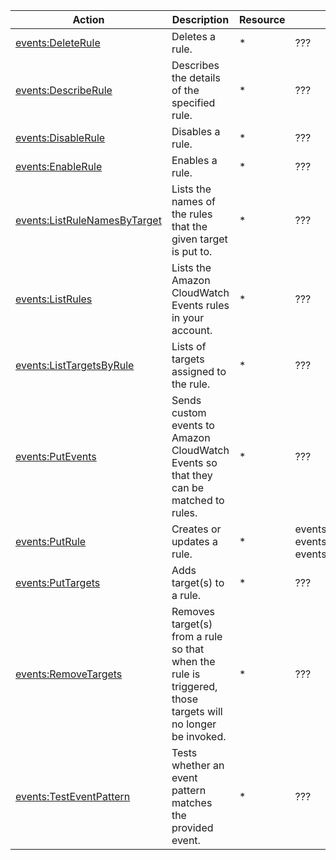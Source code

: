 | Action | Description | Resource | Condition |
| --- | --- | --- | --- |
| [events:DeleteRule](http://docs.aws.amazon.com/AmazonCloudWatchEvents/latest/APIReference/API_DeleteRule.html) | Deletes a rule. | * | ??? |
| [events:DescribeRule](http://docs.aws.amazon.com/AmazonCloudWatchEvents/latest/APIReference/API_DescribeRule.html) | Describes the details of the specified rule. | * | ??? |
| [events:DisableRule](http://docs.aws.amazon.com/AmazonCloudWatchEvents/latest/APIReference/API_DisableRule.html) | Disables a rule. | * | ??? |
| [events:EnableRule](http://docs.aws.amazon.com/AmazonCloudWatchEvents/latest/APIReference/API_EnableRule.html) | Enables a rule. | * | ??? |
| [events:ListRuleNamesByTarget](http://docs.aws.amazon.com/AmazonCloudWatchEvents/latest/APIReference/API_ListRuleNamesByTarget.html) | Lists the names of the rules that the given target is put to. | * | ??? |
| [events:ListRules](http://docs.aws.amazon.com/AmazonCloudWatchEvents/latest/APIReference/API_ListRules.html) | Lists the Amazon CloudWatch Events rules in your account. | * | ??? |
| [events:ListTargetsByRule](http://docs.aws.amazon.com/AmazonCloudWatchEvents/latest/APIReference/API_ListTargetsByRule.html) | Lists of targets assigned to the rule. | * | ??? |
| [events:PutEvents](http://docs.aws.amazon.com/AmazonCloudWatchEvents/latest/APIReference/API_PutEvents.html) | Sends custom events to Amazon CloudWatch Events so that they can be matched to rules. | * | ??? |
| [events:PutRule](http://docs.aws.amazon.com/AmazonCloudWatchEvents/latest/APIReference/API_PutRule.html) | Creates or updates a rule. | * | events:source, events:detail-type, events:detail.userIdentity.principalId, events:TargetArn |
| [events:PutTargets](http://docs.aws.amazon.com/AmazonCloudWatchEvents/latest/APIReference/API_PutTargets.html) | Adds target(s) to a rule. | * | ??? |
| [events:RemoveTargets](http://docs.aws.amazon.com/AmazonCloudWatchEvents/latest/APIReference/API_RemoveTargets.html) | Removes target(s) from a rule so that when the rule is triggered, those targets will no longer be invoked. | * | ??? |
| [events:TestEventPattern](http://docs.aws.amazon.com/AmazonCloudWatchEvents/latest/APIReference/API_TestEventPattern.html) | Tests whether an event pattern matches the provided event. | * | ??? |
